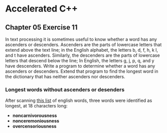 # Accelerated C++
## Chapter 05 Exercise 11

In text processing it is sometimes useful to know whether a word has any
ascenders or descenders. Ascenders are the parts of lowercase letters that
extend above the text line; in the English alphabet, the letters b, d, f, h, k
l, and t have ascenders. Similarly, the descenders are the parts of lowercase
letters that descend below the line; In English, the letters g, j, p, q, and y
have descenders. Write a program to determine whether a word has any ascenders
or descenders. Extend that program to find the longest word in the dictionary
that has neither ascenders nor descenders.

### Longest words without ascenders or desenders
After scanning [this list](https://github.com/dwyl/english-words) of english 
words, three words were identified as longest, at 18 characters long:
- **noncarnivorousness**
- **nonceremoniousness**
- **overcensoriousness**

